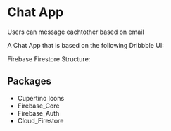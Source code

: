 # Chat App

Users can message eachtother based on email

A Chat App that is based on the following Dribbble UI: 

Firebase Firestore Structure: 



## Packages

- Cupertino Icons
- Firebase_Core
- Firebase_Auth
- Cloud_Firestore